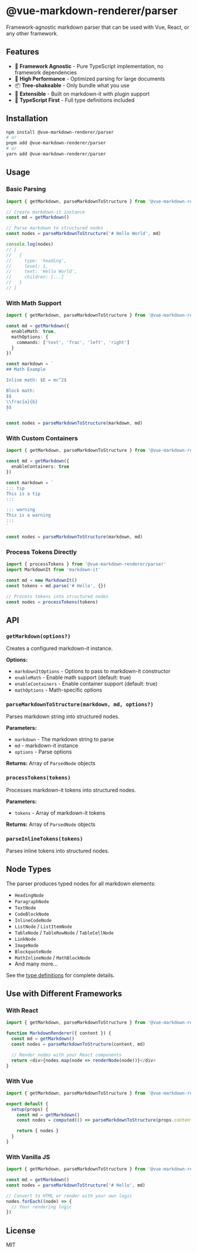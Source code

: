 # @vue-markdown-renderer/parser

Framework-agnostic markdown parser that can be used with Vue, React, or any other framework.

## Features

- 🎯 **Framework Agnostic** - Pure TypeScript implementation, no framework dependencies
- 🚀 **High Performance** - Optimized parsing for large documents
- 📦 **Tree-shakeable** - Only bundle what you use
- 🔧 **Extensible** - Built on markdown-it with plugin support
- 💪 **TypeScript First** - Full type definitions included

## Installation

```bash
npm install @vue-markdown-renderer/parser
# or
pnpm add @vue-markdown-renderer/parser
# or
yarn add @vue-markdown-renderer/parser
```

## Usage

### Basic Parsing

```typescript
import { getMarkdown, parseMarkdownToStructure } from '@vue-markdown-renderer/parser'

// Create markdown-it instance
const md = getMarkdown()

// Parse markdown to structured nodes
const nodes = parseMarkdownToStructure('# Hello World', md)

console.log(nodes)
// [
//   {
//     type: 'heading',
//     level: 1,
//     text: 'Hello World',
//     children: [...]
//   }
// ]
```

### With Math Support

```typescript
import { getMarkdown, parseMarkdownToStructure } from '@vue-markdown-renderer/parser'

const md = getMarkdown({
  enableMath: true,
  mathOptions: {
    commands: ['text', 'frac', 'left', 'right']
  }
})

const markdown = `
## Math Example

Inline math: $E = mc^2$

Block math:
$$
\\frac{a}{b}
$$
`

const nodes = parseMarkdownToStructure(markdown, md)
```

### With Custom Containers

```typescript
import { getMarkdown, parseMarkdownToStructure } from '@vue-markdown-renderer/parser'

const md = getMarkdown({
  enableContainers: true
})

const markdown = `
::: tip
This is a tip
:::

::: warning
This is a warning
:::
`

const nodes = parseMarkdownToStructure(markdown, md)
```

### Process Tokens Directly

```typescript
import { processTokens } from '@vue-markdown-renderer/parser'
import MarkdownIt from 'markdown-it'

const md = new MarkdownIt()
const tokens = md.parse('# Hello', {})

// Process tokens into structured nodes
const nodes = processTokens(tokens)
```

## API

### `getMarkdown(options?)`

Creates a configured markdown-it instance.

**Options:**
- `markdownItOptions` - Options to pass to markdown-it constructor
- `enableMath` - Enable math support (default: true)
- `enableContainers` - Enable container support (default: true)
- `mathOptions` - Math-specific options

### `parseMarkdownToStructure(markdown, md, options?)`

Parses markdown string into structured nodes.

**Parameters:**
- `markdown` - The markdown string to parse
- `md` - markdown-it instance
- `options` - Parse options

**Returns:** Array of `ParsedNode` objects

### `processTokens(tokens)`

Processes markdown-it tokens into structured nodes.

**Parameters:**
- `tokens` - Array of markdown-it tokens

**Returns:** Array of `ParsedNode` objects

### `parseInlineTokens(tokens)`

Parses inline tokens into structured nodes.

## Node Types

The parser produces typed nodes for all markdown elements:

- `HeadingNode`
- `ParagraphNode`
- `TextNode`
- `CodeBlockNode`
- `InlineCodeNode`
- `ListNode` / `ListItemNode`
- `TableNode` / `TableRowNode` / `TableCellNode`
- `LinkNode`
- `ImageNode`
- `BlockquoteNode`
- `MathInlineNode` / `MathBlockNode`
- And many more...

See the [type definitions](./src/types/index.ts) for complete details.

## Use with Different Frameworks

### With React

```typescript
import { getMarkdown, parseMarkdownToStructure } from '@vue-markdown-renderer/parser'

function MarkdownRenderer({ content }) {
  const md = getMarkdown()
  const nodes = parseMarkdownToStructure(content, md)

  // Render nodes with your React components
  return <div>{nodes.map(node => renderNode(node))}</div>
}
```

### With Vue

```typescript
import { getMarkdown, parseMarkdownToStructure } from '@vue-markdown-renderer/parser'

export default {
  setup(props) {
    const md = getMarkdown()
    const nodes = computed(() => parseMarkdownToStructure(props.content, md))

    return { nodes }
  }
}
```

### With Vanilla JS

```typescript
import { getMarkdown, parseMarkdownToStructure } from '@vue-markdown-renderer/parser'

const md = getMarkdown()
const nodes = parseMarkdownToStructure('# Hello', md)

// Convert to HTML or render with your own logic
nodes.forEach((node) => {
  // Your rendering logic
})
```

## License

MIT
